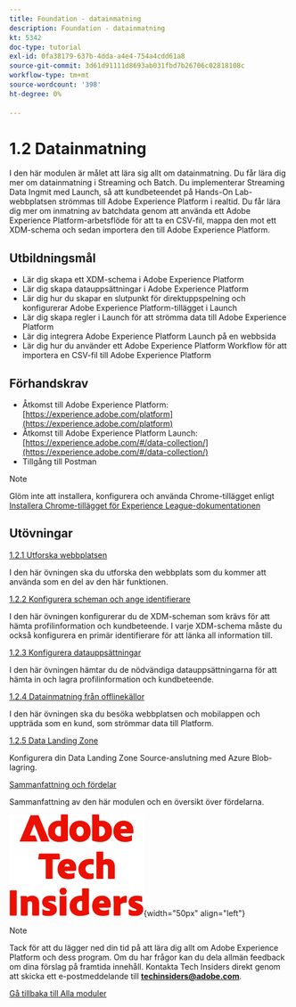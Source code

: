 ```yaml
---
title: Foundation - datainmatning
description: Foundation - datainmatning
kt: 5342
doc-type: tutorial
exl-id: 0fa38179-637b-4dda-a4e4-754a4cdd61a8
source-git-commit: 3d61d91111d8693ab031fbd7b26706c02818108c
workflow-type: tm+mt
source-wordcount: '398'
ht-degree: 0%

---
```


# 1.2 Datainmatning

I den här modulen är målet att lära sig allt om datainmatning. Du får lära dig mer om datainmatning i Streaming och Batch. Du implementerar Streaming Data Ingmit med Launch, så att kundbeteendet på Hands-On Lab-webbplatsen strömmas till Adobe Experience Platform i realtid. Du får lära dig mer om inmatning av batchdata genom att använda ett Adobe Experience Platform-arbetsflöde för att ta en CSV-fil, mappa den mot ett XDM-schema och sedan importera den till Adobe Experience Platform.

## Utbildningsmål

- Lär dig skapa ett XDM-schema i Adobe Experience Platform
- Lär dig skapa datauppsättningar i Adobe Experience Platform
- Lär dig hur du skapar en slutpunkt för direktuppspelning och konfigurerar Adobe Experience Platform-tillägget i Launch
- Lär dig skapa regler i Launch för att strömma data till Adobe Experience Platform
- Lär dig integrera Adobe Experience Platform Launch på en webbsida
- Lär dig hur du använder ett Adobe Experience Platform Workflow för att importera en CSV-fil till Adobe Experience Platform

## Förhandskrav

- Åtkomst till Adobe Experience Platform: [https://experience.adobe.com/platform](https://experience.adobe.com/platform)
- Åtkomst till Adobe Experience Platform Launch: [https://experience.adobe.com/#/data-collection/](https://experience.adobe.com/#/data-collection/)
- Tillgång till Postman

>[!NOTE]
>
>Glöm inte att installera, konfigurera och använda Chrome-tillägget enligt [Installera Chrome-tillägget för Experience League-dokumentationen](../../../getting-started/gettingstarted/ex1.md)

## Utövningar

[1.2.1 Utforska webbplatsen](./ex1.md)

I den här övningen ska du utforska den webbplats som du kommer att använda som en del av den här funktionen.

[1.2.2 Konfigurera scheman och ange identifierare](./ex2.md)

I den här övningen konfigurerar du de XDM-scheman som krävs för att hämta profilinformation och kundbeteende. I varje XDM-schema måste du också konfigurera en primär identifierare för att länka all information till.

[1.2.3 Konfigurera datauppsättningar](./ex3.md)

I den här övningen hämtar du de nödvändiga datauppsättningarna för att hämta in och lagra profilinformation och kundbeteende.

[1.2.4 Datainmatning från offlinekällor](./ex4.md)

I den här övningen ska du besöka webbplatsen och mobilappen och uppträda som en kund, som strömmar data till Platform.

[1.2.5 Data Landing Zone](./ex5.md)

Konfigurera din Data Landing Zone Source-anslutning med Azure Blob-lagring.

[Sammanfattning och fördelar](./summary.md)

Sammanfattning av den här modulen och en översikt över fördelarna.

![Tech Insiders](./../../../../assets/images/techinsiders.png){width="50px" align="left"}

>[!NOTE]
>
>Tack för att du lägger ned din tid på att lära dig allt om Adobe Experience Platform och dess program. Om du har frågor kan du dela allmän feedback om dina förslag på framtida innehåll. Kontakta Tech Insiders direkt genom att skicka ett e-postmeddelande till **techinsiders@adobe.com**.

[Gå tillbaka till Alla moduler](./../../../../overview.md)
